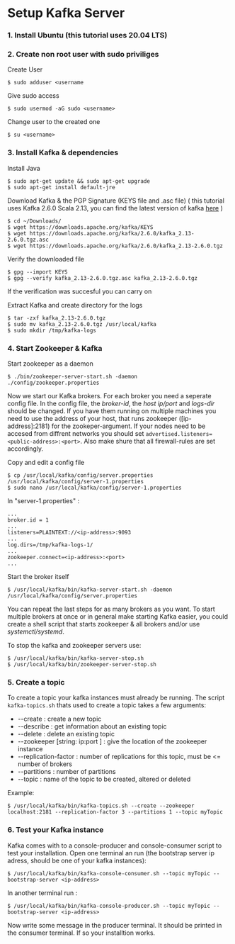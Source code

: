 
# Setup Kafka Server
### 1.  Install Ubuntu (this tutorial uses 20.04 LTS)
### 2.  Create non root user with sudo priviliges
Create User 
````
$ sudo adduser <username
````
Give sudo access
````
$ sudo usermod -aG sudo <username>
````
Change user to the created one
````
$ su <username>
````
  
### 3. Install Kafka & dependencies
Install Java
````
$ sudo apt-get update && sudo apt-get upgrade
$ sudo apt-get install default-jre
````
Download Kafka & the PGP Signature (KEYS file and .asc file)
( this tutorial uses Kafka 2.6.0 Scala 2.13, you can find the latest version of kafka [here](https://downloads.apache.org/kafka/2.6.0/kafka_2.13-2.6.0.tgz.asc) )
````
$ cd ~/Downloads/
$ wget https://downloads.apache.org/kafka/KEYS 
$ wget https://downloads.apache.org/kafka/2.6.0/kafka_2.13-2.6.0.tgz.asc
$ wget https://downloads.apache.org/kafka/2.6.0/kafka_2.13-2.6.0.tgz
````
Verify the downloaded file
````
$ gpg --import KEYS
$ gpg --verify kafka_2.13-2.6.0.tgz.asc kafka_2.13-2.6.0.tgz
````
If the verification was succesful you can carry on

Extract Kafka and create directory for the logs
````
$ tar -zxf kafka_2.13-2.6.0.tgz
$ sudo mv kafka_2.13-2.6.0.tgz /usr/local/kafka
$ sudo mkdir /tmp/kafka-logs 
````

### 4. Start Zookeeper & Kafka 
Start zookeeper as a daemon
````
$ ./bin/zookeeper-server-start.sh -daemon ./config/zookeeper.properties
````
Now we start our Kafka brokers. For each broker you need a seperate config file. In the config file, the *broker-id*, the *host ip/port* and *logs-dir* should be changed. If you have them running on multiple machines you need to use the address of your host, that runs zookeeper ([ip-address]:2181) for the zookeper-argument. If your nodes need to be accesed from diffrent networks you should set `advertised.listeners=<public-address>:<port>`. Also make shure that all firewall-rules are set accordingly.

Copy and edit a config file
````
$ cp /usr/local/kafka/config/server.properties /usr/local/kafka/config/server-1.properties 
$ sudo nano /usr/local/kafka/config/server-1.properties
````
In "server-1.properties" :
````
...
broker.id = 1
... 
listeners=PLAINTEXT://<ip-address>:9093
... 
log.dirs=/tmp/kafka-logs-1/
...
zookeeper.connect=<ip-address>:<port>
...
````
Start the broker itself 
````
$ /usr/local/kafka/bin/kafka-server-start.sh -daemon /usr/local/kafka/config/server.properties 
````
You can repeat the last steps for as many brokers as you want. 
To start multiple brokers at once or in general make starting Kafka easier, you could create a shell script that starts zookeeper & all brokers and/or use *systemctl/systemd*. 

To stop the kafka and zookeeper servers use: 
````
$ /usr/local/kafka/bin/kafka-server-stop.sh
$ /usr/local/kafka/bin/zookeeper-server-stop.sh 
````

### 5. Create a topic 
To create a topic your kafka instances must already be running. The script `kafka-topics.sh` thats used to create a topic takes a few arguments:
- --create : create a new topic 
- --describe : get information about an existing topic
- --delete : delete an existing topic 
- --zookeeper [string: ip:port ] : give the location of the zookeeper instance
- --replication-factor : number of replications for this topic, must be <= number of brokers
- --partitions : number of partitions 
- --topic : name of the topic to be created, altered or deleted

Example:
````
$ /usr/local/kafka/bin/kafka-topics.sh --create --zookeeper localhost:2181 --replication-factor 3 --partitions 1 --topic myTopic 
````

### 6. Test your Kafka instance 
Kafka comes with to a console-producer and console-consumer script to test your installation. Open one terminal an run (the bootstrap server ip adress, should be one of your kafka instances): 
````
$ /usr/local/kafka/bin/kafka-console-consumer.sh --topic myTopic --bootstrap-server <ip-address>  
````
In another terminal run : 
````
$ /usr/local/kafka/bin/kafka-console-producer.sh --topic myTopic --bootstrap-server <ip-address>  
````
Now write some message in the producer terminal. It should be printed in the consumer terminal. If so your installtion works. 
